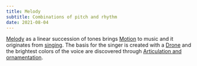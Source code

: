 ```yaml
---
title: Melody
subtitle: Combinations of pitch and rhythm
date: 2021-08-04
---
```


[Melody](./study/index.md) as a linear succession of tones brings [Motion](./motion/index.md) to music and it originates from [singing](./singing/index.md). The basis for the singer is created with a [Drone](./drone/index.md) and the brightest colors of the voice are discovered through [Articulation and ornamentation](./articulation/index.md).
